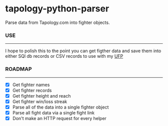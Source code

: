 # tapology-python-parser
Parse data from Tapology.com into fighter objects.

### USE
___
I hope to polish this to the point you can get figther data and save them into either SQl db records or CSV records to use with my [UFP](https://github.com/angel-721/UFP)

### ROADMAP
___
 * [x] Get fighter names
 * [x] Get fighter records
 * [x] Get fighter height and reach
 * [x] Get fighter win/loss streak
 * [x] Parse all of the data into a single fighter object
 * [x] Parse all fight data via a single fight link
 * [x] Don't make an HTTP request for every helper

